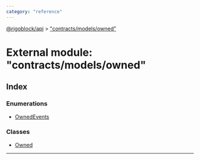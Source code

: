 ```yaml
---
category: "reference"
---
```



[@rigoblock/api](../README.md) > ["contracts/models/owned"](../modules/_contracts_models_owned_.md)

# External module: "contracts/models/owned"

## Index

### Enumerations

* [OwnedEvents](../enums/_contracts_models_owned_.ownedevents.md)

### Classes

* [Owned](../classes/_contracts_models_owned_.owned.md)

---

